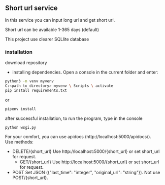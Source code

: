 ## Short url service

In this service you can input long url and get short url.

Short url can be available 1-365 days (default)

This project use clearer SQLlite database


### installation

download repository

- installing dependencies. Open a console in the current folder and enter:
```sh
python3 -m venv myvenv
C:<path to directory> myvenv \ Scripts \ activate
pip install requirements.txt
```
or
```sh
pipenv install
```
after successful installation, to run the program, type in the console
```sh
python wsgi.py
```
For your comfort, you can use apidocs (http://localhost:5000/apidocs/).
Use methods: 
- DELETE/{short_url} Use http://localhost:5000/{short_url} or set short_url for 
  request.
  - GET/{short_url} Use http://localhost:5000/{short_url} or set short_url 
    for request.
- POST Set JSON ({"last_time": "integer", "original_url": "string"}). Not 
  use POST/{short_url}.
